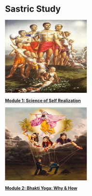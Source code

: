 # **Sastric Study**

<img src="../images/ssr.png" alt="Example Image" width="270" height="240" /> 

**[Module 1: Science of Self Realization](https://nigamakalpataru108.github.io/Sastric_Study/SSR)** 

<img src="../images/by.png" alt="Example Image" width="270" height="240" /> 

**[Module 2: Bhakti Yoga: Why & How](https://nigamakalpataru108.github.io/Sastric_Study/Bhakti_Yoga)** 

